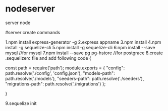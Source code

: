 # nodeserver
server node


#server create commands

1.npm install express-generator -g
2.express appname
3.npm install
4.npm install -g sequelize-cli
5.npm install -g sequelize-cli
6.npm install --save mysql //for mysql
7.npm install --save pg pg-hstore //for postgrace
8.create .sequelizerc file and add following code
{

const path = require('path');
module.exports = {
  "config": path.resolve('./config', 'config.json'),
  "models-path": path.resolve('./models'),
  "seeders-path": path.resolve('./seeders'),
  "migrations-path": path.resolve('./migrations')
};

}

9.sequelize init
